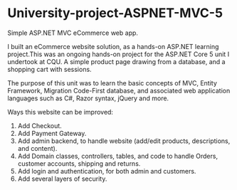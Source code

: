 # University-project-ASPNET-MVC-5
Simple ASP.NET MVC eCommerce web app.

I built an eCommerce website solution, as a hands-on ASP.NET learning project.This was an ongoing hands-on project for the ASP.NET Core 5 unit I undertook at CQU. A simple product page drawing from a database, and a shopping cart with sessions.

The purpose of this unit was to learn the basic concepts of MVC, Entity Framework, Migration Code-First database, and associated web application languages such as C#, Razor syntax, jQuery and more.

Ways this website can be improved:
1. Add Checkout.
2. Add Payment Gateway.
3. Add admin backend, to handle website (add/edit products, descriptions, and content).
4. Add Domain classes, controllers, tables, and code to handle Orders, customer accounts, shipping and returns.
5. Add login and authentication, for both admin and customers.
6. Add several layers of security.
